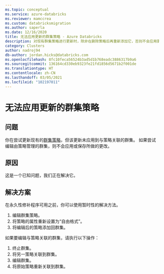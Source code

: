 ```yaml
---
ms.topic: conceptual
ms.service: azure-databricks
ms.reviewer: mamccrea
ms.custom: databricksmigration
ms.author: saperla
ms.date: 12/16/2020
title: 无法应用更新的群集策略 - Azure Databricks
description: 对现有群集策略进行更新时，除非在删除策略后再重新添加它，否则不会应用更新。
category: Clusters
author: nadroj94
db-author: jordan.hicks@databricks.com
ms.openlocfilehash: 8fc10feca56524b3ad5d1b768eadc3886317b9a6
ms.sourcegitcommit: 136164cd330eb9323fe21fd1856d5671b2f001de
ms.translationtype: HT
ms.contentlocale: zh-CN
ms.lasthandoff: 03/05/2021
ms.locfileid: "102197011"
---
```

# <a name="cannot-apply-updated-cluster-policy"></a>无法应用更新的群集策略

## <a name="problem"></a>问题

你在尝试更新现有的[群集策略](/databricks/clusters/configure#cluster-policy)，但该更新未应用到与策略关联的群集。 如果尝试编辑由策略管理的群集，则不会应用或保存所做的更改。

## <a name="cause"></a>原因

这是一个已知问题，我们正在解决它。

## <a name="solution"></a>解决方案

在永久性修补程序可用之前，你可以使用暂时性的解决方法。

1. 编辑群集策略。
2. 将策略的属性重新设置为“自由格式”。
3. 将编辑后的策略添加回群集。

如果要编辑与策略关联的群集，请执行以下操作：

1. 终止群集。
2. 将另一策略关联到群集。
3. 编辑群集。
4. 将原始策略重新关联到群集。